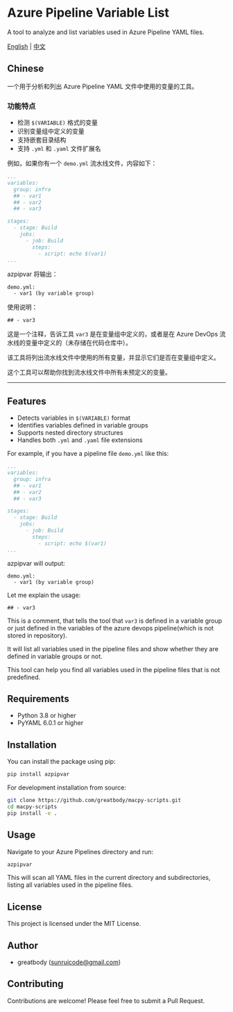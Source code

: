 # Azure Pipeline Variable List

A tool to analyze and list variables used in Azure Pipeline YAML files.

[English](#features) | [中文](#chinese)

## Chinese

一个用于分析和列出 Azure Pipeline YAML 文件中使用的变量的工具。

### 功能特点

- 检测 `$(VARIABLE)` 格式的变量
- 识别变量组中定义的变量
- 支持嵌套目录结构
- 支持 `.yml` 和 `.yaml` 文件扩展名

例如，如果你有一个 `demo.yml` 流水线文件，内容如下：

```yaml
...
variables:
  group: infra
  ## - var1
  ## - var2
  ## - var3

stages:
  - stage: Build
    jobs:
      - job: Build
        steps:
          - script: echo $(var1)
...
```

azpipvar 将输出：

```
demo.yml:
  - var1 (by variable group)
```

使用说明：

```
## - var3
```

这是一个注释，告诉工具 `var3` 是在变量组中定义的，或者是在 Azure DevOps 流水线的变量中定义的（未存储在代码仓库中）。

该工具将列出流水线文件中使用的所有变量，并显示它们是否在变量组中定义。

这个工具可以帮助你找到流水线文件中所有未预定义的变量。

---

## Features

- Detects variables in `$(VARIABLE)` format
- Identifies variables defined in variable groups
- Supports nested directory structures
- Handles both `.yml` and `.yaml` file extensions

For example, if you have a pipeline file `demo.yml` like this:

```yaml
...
variables:
  group: infra
  ## - var1
  ## - var2
  ## - var3

stages:
  - stage: Build
    jobs:
      - job: Build
        steps:
          - script: echo $(var1)
...
```

azpipvar will output:

```
demo.yml:
  - var1 (by variable group)
```

Let me explain the usage:

```
## - var3
```

This is a comment, that tells the tool that `var3` is defined in a variable group or just defined in the variables of the azure devops pipeline(which is not stored in repository).

It will list all variables used in the pipeline files and show whether they are defined in variable groups or not.

This tool can help you find all variables used in the pipeline files that is not predefined.

## Requirements

- Python 3.8 or higher
- PyYAML 6.0.1 or higher

## Installation

You can install the package using pip:

```bash
pip install azpipvar
```

For development installation from source:

```bash
git clone https://github.com/greatbody/macpy-scripts.git
cd macpy-scripts
pip install -e .
```

## Usage

Navigate to your Azure Pipelines directory and run:

```bash
azpipvar
```

This will scan all YAML files in the current directory and subdirectories, listing all variables used in the pipeline files.

## License

This project is licensed under the MIT License.

## Author

- greatbody (sunruicode@gmail.com)

## Contributing

Contributions are welcome! Please feel free to submit a Pull Request.
